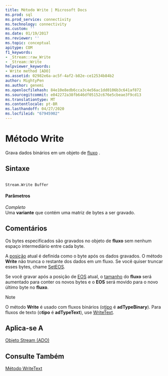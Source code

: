 ```yaml
---
title: Método Write | Microsoft Docs
ms.prod: sql
ms.prod_service: connectivity
ms.technology: connectivity
ms.custom: ''
ms.date: 01/19/2017
ms.reviewer: ''
ms.topic: conceptual
apitype: COM
f1_keywords:
- _Stream::raw_Write
- _Stream::Write
helpviewer_keywords:
- Write method [ADO]
ms.assetid: 02982e6a-ac5f-4af2-b82e-ce12534b84b2
author: MightyPen
ms.author: genemi
ms.openlocfilehash: 84e10e8edb6cca3c4e56ac1dd0106b3c641af872
ms.sourcegitcommit: e042272a38fb646df05152c676e5cbeae3f9cd13
ms.translationtype: MT
ms.contentlocale: pt-BR
ms.lasthandoff: 04/27/2020
ms.locfileid: "67945902"
---
```

# <a name="write-method"></a>Método Write
Grava dados binários em um objeto de [fluxo](../../../ado/reference/ado-api/stream-object-ado.md) .  
  
## <a name="syntax"></a>Sintaxe  
  
```  
  
Stream.Write Buffer  
```  
  
#### <a name="parameters"></a>Parâmetros  
 *Completo*  
 Uma **variante** que contém uma matriz de bytes a ser gravado.  
  
## <a name="remarks"></a>Comentários  
 Os bytes especificados são gravados no objeto de **fluxo** sem nenhum espaço intermediário entre cada byte.  
  
 A [posição](../../../ado/reference/ado-api/position-property-ado.md) atual é definida como o byte após os dados gravados. O método **Write** não trunca o restante dos dados em um fluxo. Se você quiser truncar esses bytes, chame [SetEOS](../../../ado/reference/ado-api/seteos-method.md).  
  
 Se você gravar após a posição de [EOS](../../../ado/reference/ado-api/eos-property.md) atual, o [tamanho](../../../ado/reference/ado-api/size-property-ado-stream.md) do **fluxo** será aumentado para conter os novos bytes e o **EOS** será movido para o novo último byte no **fluxo**.  
  
> [!NOTE]
>  O método **Write** é usado com fluxos binários (o[tipo](../../../ado/reference/ado-api/type-property-ado-stream.md) é **adTypeBinary**). Para fluxos de texto (o**tipo** é **adTypeText**), use [WriteText](../../../ado/reference/ado-api/writetext-method.md).  
  
## <a name="applies-to"></a>Aplica-se A  
 [Objeto Stream (ADO)](../../../ado/reference/ado-api/stream-object-ado.md)  
  
## <a name="see-also"></a>Consulte Também  
 [Método WriteText](../../../ado/reference/ado-api/writetext-method.md)
